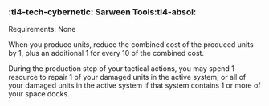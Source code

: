 ### :ti4-tech-cybernetic: **Sarween Tools**:ti4-absol:

Requirements: None

When you produce units, reduce the combined cost of the produced units by 1, plus an additional 1 for every 10 of the combined cost.

During the production step of your tactical actions, you may spend 1 resource to repair 1 of your damaged units in the active system, or all of your damaged units in the active system if that system contains 1 or more of your space docks.
